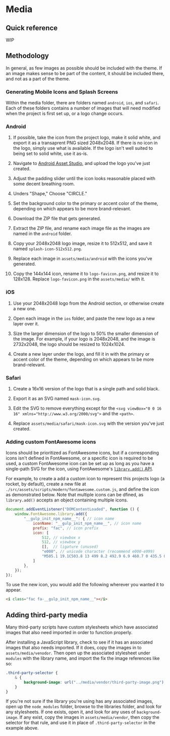 # Media

## Quick reference

WIP

## Methodology

In general, as few images as possible should be included with the theme. If an image makes sense to be part of the content, it should be included there, and not as a part of the theme.

### Generating Mobile Icons and Splash Screens

Within the media folder, there are folders named `android`, `ios`, and `safari`. Each of these folders contains a number of images that will need modified when the project is first set up, or a logo change occurs.

### Android

1. If possible, take the icon from the project logo, make it solid white, and export it as a transaprent PNG sized 2048x2048. If there is no icon in the logo, simply use what is available. If the logo isn't well suited to being set to solid white, use it as-is.

2. Navigate to [Android Asset Studio](https://jgilfelt.github.io/AndroidAssetStudio/icons-launcher.html), and upload the logo you've just created.

3. Adjust the padding slider until the icon looks reasonable placed with some decent breathing room.

4. Unders "Shape," Choose "CIRCLE."

5. Set the background color to the primary or accent color of the theme, depending on which appears to be more brand-relevant.

6. Download the ZIP file that gets generated.

7. Extract the ZIP file, and rename each image file as the images are named in the `android` folder.

8. Copy your 2048x2048 logo image, resize it to 512x512, and save it named `splash-icon-512x512.png`.

9. Replace each image in `assets/media/android` with the icons you've generated.

10. Copy the 144x144 icon, rename it to `logo-favicon.png`, and resize it to 128x128. Replace `logo-favicon.png` in the `assets/media/` with it.

### iOS

1. Use your 2048x2048 logo from the Android section, or otherwise create a new one.

2. Open each image in the `ios` folder, and paste the new logo as a new layer over it.

3. Size the larger dimension of the logo to 50% the smaller dimension of the image. For example, if your logo is 2048x2048, and the image is 2732x2048, the logo should be resized to 1024x1024.

4. Create a new layer under the logo, and fill it in with the primary or accent color of the theme, depending on which appears to be more brand-relevant.

### Safari

1. Create a 16x16 version of the logo that is a single path and solid black.

2. Export it as an SVG named `mask-icon.svg`.

3. Edit the SVG to remove everything except for the `<svg viewBox="0 0 16 16" xmlns="http://www.w3.org/2000/svg">` and the `<path>`.

4. Replace `assets/media/safari/mask-icon.svg` with the version you've just created.

### Adding custom FontAwesome icons

Icons should be prioritized as FontAwesome icons, but if a corresponding icons isn't defined in FontAwesome, or a specific icon is required to be used, a custom FontAwesome icon can be set up as long as you have a single-path SVG for the icon, using FontAwesome's [`library.add()` API](https://fontawesome.com/how-to-use/with-the-api/methods/library-add).

For example, to create a add a custom icon to represent this projects logo (a rocket, by default), create a new file at `./src/assets/scripts/modern/fontawesome.custom.js`, and define the icon as demonstrated below. Note that multiple icons can be dfined, as `library.add()` accepts an object containing multiple icons.

```js
document.addEventListener("DOMContentLoaded", function () {
    window.FontAwesome.library.add({
        "__gulp_init_npm_name__": { // icon name
            iconName: "__gulp_init_npm_name__", // icon name
            prefix: "fac", // icon prefix
            icon: [
                512, // viewbox x
                512, // viewbox y
                [],  // ligature (unused)
                "e000", // unicode character (recommend e000-e999)
                "M505.1 19.1C503.8 13 499 8.2 492.9 6.9 460.7 0 435.5 0 410.4 0 307.2 0 245.3 55.2 199.1 128H94.9c-18.2 0-34.8 10.3-42.9 26.5L2.6 253.3c-8 16 3.6 34.7 21.5 34.7h95.1c-5.9 12.8-11.9 25.5-18 37.7-3.1 6.2-1.9 13.6 3 18.5l63.6 63.6c4.9 4.9 12.3 6.1 18.5 3 12.2-6.1 24.9-12 37.7-17.9V488c0 17.8 18.8 29.4 34.7 21.5l98.7-49.4c16.3-8.1 26.5-24.8 26.5-42.9V312.8c72.6-46.3 128-108.4 128-211.1.1-25.2.1-50.4-6.8-82.6zM400 160c-26.5 0-48-21.5-48-48s21.5-48 48-48 48 21.5 48 48-21.5 48-48 48z", // path
            ]
        },
    });
});
```

To use the new icon, you would add the following wherever you wanted it to appear.

```html
<i class="fac fa-__gulp_init_npm_name__"></i>
```

## Adding third-party media

Many third-party scripts have custom stylesheets which have associated images that also need imported in order to function properly.

After installing a JavaScript library, check to see if it has an associated images that also needs imported. If it does, copy the images in to `assets/media/venodor`. Then open up the associated stylesheet under `modules` with the library name, and import the fix the image references like so:

```scss
.third-party-selector {
    & {
        background-image: url("../media/vendor/third-party-image.png");
    }
}
```

If you're not sure if the library you're using has any associated images, open up the `node_modules` folder, browse to the libraries folder, and look for any stylesheets. If one exists, open it, and look for any uses of `background-image`. If any exist, copy the images in `assets/media/vendor`, then copy the selector for that rule, and use it in place of `.third-party-selector` in the example above.
